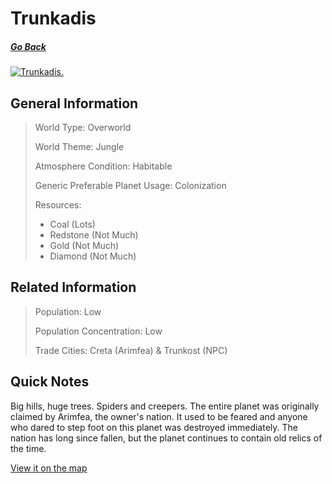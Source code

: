 # Trunkadis

##### [Go Back](/wiki/space#planets)

<a href="https://imgur.com/J0vC7rD"><img src="https://i.imgur.com/J0vC7rD.jpg" title="Trunkadis." /></a>

## General Information

> World Type: Overworld
>
> World Theme: Jungle
>
> Atmosphere Condition: Habitable
>
> Generic Preferable Planet Usage: Colonization
>
> Resources:
> - Coal (Lots)
> - Redstone (Not Much)
> - Gold (Not Much)
> - Diamond (Not Much)

## Related Information

> Population: Low
>
> Population Concentration: Low
>
> Trade Cities: Creta (Arimfea) & Trunkost (NPC)

## Quick Notes

Big hills, huge trees. Spiders and creepers. The entire planet was originally claimed by Arimfea, the owner's nation. It used to be feared and anyone who dared to step foot on this planet was destroyed immediately. The nation has long since fallen, but the planet continues to contain old relics of the time.

[View it on the map](https://dynmap.starlegacy.net/?worldname=Trunkadis)
